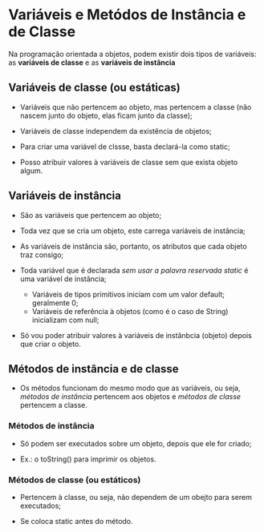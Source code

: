 # Variáveis e Metódos de Instância e de Classe

Na programação orientada a objetos, podem existir dois tipos de variáveis: as **variáveis de classe** e as **variáveis de instância**

## Variáveis de classe (ou estáticas) 
  - Variáveis que não pertencem ao objeto, mas pertencem a classe (não nascem junto do objeto, elas ficam junto da classe); 
  
  - Variáveis de classe independem da existência de objetos;
  
  - Para criar uma variável de clssse, basta declará-la como static;
  
  - Posso atribuir valores à variáveis de classe sem que exista objeto algum.

## Variáveis de instância
  - São as variáveis que pertencem ao objeto;
  
  - Toda vez que se cria um objeto, este carrega variáveis de instância;
  
  - As variáveis de instância são, portanto, os atributos que cada objeto traz consigo; 
  
  - Toda variável que é declarada *sem usar a palavra reservada static* é uma variável de instância;
	- Variáveis de tipos primitivos iniciam com um valor default; geralmente 0;
	- Variáveis de referência à objetos (como é o caso de String) inicializam com null;
	
  - Só vou poder atribuir valores à variáveis de instânbcia (objeto) depois que criar o objeto.

## Métodos de instância e de classe
 - Os métodos funcionam do mesmo modo que as variáveis, ou seja, *métodos de instância* pertencem aos objetos e *métodos de classe* pertencem a classe.

### Métodos de instância
  - Só podem ser executados sobre um objeto, depois que ele for criado;
  
  - Ex.: o toString() para imprimir os objetos.

### Métodos de classe (ou estáticos)
  - Pertencem à classe, ou seja, não dependem de um obejto para serem executados;
  
  - Se coloca static antes do método.
